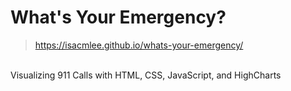 # What's Your Emergency?
> https://isacmlee.github.io/whats-your-emergency/
<br>
Visualizing 911 Calls with HTML, CSS, JavaScript, and HighCharts
